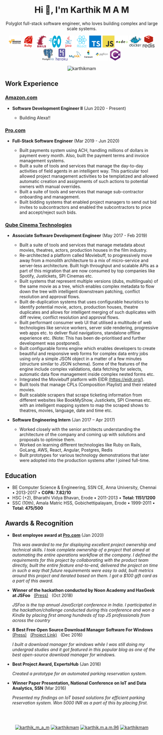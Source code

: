 <h1 align="center"> Hi 👋, I'm Karthik M A M </h1>

<p align="center">Polyglot full-stack software engineer, who loves building complex and large scale systems.</p>

<p align="center">
  <img src="/icons/skills/aws.svg" alt="aws" width="40" />
  <img src="/icons/skills/ruby.svg" alt="ruby" width="40" />
  <img src="/icons/skills/rails.svg" alt="rails" width="40" />
  <img src="/icons/skills/golang.svg" alt="golang" width="40" height="40" />
  <img src="/icons/skills/java.svg" alt="java" width="40" />
  <img src="/icons/skills/react.svg" alt="react" width="40" />
  <img src="/icons/skills/typescript.svg" alt="typescript" width="40" />
  <img src="/icons/skills/js.svg" alt="js" width="40" />
  <img src="/icons/skills/nodejs.svg" alt="nodejs" width="40" />
  <img src="/icons/skills/docker.svg" alt="docker" width="40" />
  <img src="/icons/skills/redis.svg" alt="redis" width="40" />
  <img src="/icons/skills/postgres.svg" alt="postgres" width="40" />
  <img src="/icons/skills/heroku.svg" alt="heroku" width="40" />
  <img src="/icons/skills/mysql.svg" alt="mysql" width="40" />
  <img src="/icons/skills/elastic.svg" alt="elastic" width="40" height="40" />
  <img src="/icons/skills/python.svg" alt="python" width="40" />
  <img src="/icons/skills/csharp.svg" alt="csharp" width="40" />
</p>

<p align="center"> <img src="https://komarev.com/ghpvc/?username=karthikmam" alt="karthikmam" /> </p>

<section>
  <h2> Work Experience </h2>
  <section>
    <h3> <a href="https://amazon.com">Amazon.com</a> </h3>
    <ul>
      <li>
        <p><b>Software Development Engineer II</b> (Jun 2020 - Present)</h4>
        <ul>
          <li> Building Alexa!! </li>
        </ul>
      </li>
  </section>

  <section>
    <h3> <a href="https://pro.com">Pro.com</a> </h3>
    <ul>
      <li>
        <p><b>Full-Stack Software Engineer</b> (Mar 2019 - Jun 2020)</p>
        <ul>
          <li>Built payments system using ACH, handling millions of dollars in payment every month. Also, built the payment terms and invoice management systems.</li>
          <li>Built a suite of tools and services that manage the day-to-day activities of field agents in an intelligent way. This particular tool allowed project management activities to be templatized and allowed automatic creation and assignments of such actions to potential owners with manual overrides.</li>
          <li>Built a suite of tools and services that manage sub-contractor onboarding and management.</li>
          <li>Built bidding systems that enabled project managers to send out bid invites to subcontractors and enabled the subcontractors to price and accept/reject such bids.</li>
        </ul>
      </li>
  </section>

  <section>
    <h3> <a href="https://www.qubecinema.com/">Qube Cinema Technologies</a> </h3>
    <ul>
      <li>
        <p><b>Associate Software Development Engineer</b> (May 2017 - Feb 2019)</p>
        <ul>
          <li>Built a suite of tools and services that manage metadata about movies, theatres, actors, production houses in the film industry.</li>
          <li>Re-architected a platform called Moviebuff, to progressively move away from a monolith architecture to a mix of micro-service and server-less architecture. Built high throughput and scalable APIs as a part of this migration that are now consumed by top companies like Spotify, Justickets, SPI Cinemas etc.</li>
          <li>Built systems that represent multiple versions (dubs, multilinguals) of the same movie as a tree, which enables complex metadata to flow down the tree with intelligent downstream patching, conflict resolution and approval flows.</li>
          <li>Built de-duplication systems that uses configurable heuristics to identify potential movie, actors, production houses, theatre duplicates and allows for intelligent merging of such duplicates with diff review, conflict resolution and approval flows.</li>
          <li>Built performant consumer web UI that utilised a multitude of web technologies like service workers, server side rendering, progressive web apps etc. to deliver fluid navigations, standalone offline experience etc. (Note: This has been de-prioritised and further development was postponed).</li>
          <li>Built configurable forms engine which enables developers to create beautiful and responsive web forms for complex data entry jobs using only a simple JSON object in a matter of a few minutes (structure similar to JSON schema). Some of the features of the engine include complex validations, data fetching for selects, automatic data flow management inside complex nested forms etc.</li>
          <li>Integrated the Moviebuff platform with EIDR <a href="https://eidr.org/">(https://eidr.org/)</a>.</li>
          <li>Built tools that manage CPLs (Composition Playlist) and their related movies.</li>
          <li>Built scalable scrapers that scrape ticketing information from different websites like BookMyShow, Justickets, SPI Cinemas etc. with an intelligent mapping system to map the scraped shows to theatres, movies, language, date and time etc.</li>
        </ul>
      </li>
      <li>
        <p><b>Software Engineering Intern</b> (Jan 2017 – Apr 2017)</p>
        <ul>
          <li>Worked closely with the senior architects understanding the architecture of the company and coming up with solutions and proposals to optimise them.</li>
          <li>Worked on learning different technologies like Ruby on Rails, GoLang, AWS, React, Angular, Postgres, Redis</li>
          <li>Built prototypes for various technology demonstrations that later were adopted into the production systems after I joined full-time.</li>
        </ul>
      </li>
    </ul>
  </section>
</section>

<section>
  <h2>Education</h2>
  <ul>
    <li>BE Computer Science & Engineering, SSN CE, Anna University, Chennai • 2013-2017 • <b>CGPA: 7.82/10</b></li>
    <li>HSC (+2), Bharathi Vidya Bhavan, Erode • 2011-2013 • <b>Total: 1151/1200</b></li>
    <li>SSC (10th), Amala Matric HSS, Gobichettipalayam, Erode • 1999-2011 • <b>Total: 475/500</b></li>
  </ul>
</section>

<section>
  <h2> Awards & Recognition </h2>
  <ul>
    <li>
      <p><b>Best employee award at <a href="https://pro.com">Pro.com</a></b> (Jan 2020)</p>
      <i>
        This was awarded to me for displaying excellent project ownership and technical skills.
        I took complete ownership of a project that aimed at automating the entire operations workflow at the company.
        I defined the requirements for this project by collaborating with the product team directly, built the entire feature end-to-end, delivered the project on time in such a way that future requirements were easy to add, built metrics around this project and iterated based on them.
        I got a $100 gift card as a part of this award.
      </i>
    </li>
    <li>
      <p>
        <b>Winner of the hackathon conducted by Noon Academy and HasGeek at JSFoo</b>
        &nbsp;
        <a href="https://www.linkedin.com/feed/update/urn:li:activity:6461916055148302336/">(Press)</a>
        &nbsp;
        (Oct 2018)
      </p>
      <i>JSFoo is the top annual JavaScript conference in India. I participated in the hackathon/challenge conducted during this conference and won a Kindle by placing first among hundreds of top JS professionals from across the country</i>
    </li>
    <li>
      <p>
        <b>8 Best Free Open Source Download Manager Software For Windows</b>
        &nbsp;
        <a href="https://listoffreeware.com/free-open-source-download-manager-software-windows/">(Press)</a>
        &nbsp;
        <a href="https://github.com/KarthikMAM/Download-Manager">(Project Link)</a></b>
        &nbsp;
        (Dec 2016)
      </p>
      <i>I built a download manager for windows while I was still doing my undergrad studies and it got featured in this popular blog as one of the best open-source download manager for windows.</i>
    <li>
      <p><b>Best Project Award, ExpertsHub</b> (Jan 2016)</p>
      <i>Created a prototype for an automated parking reservation system.</i>
    </li>
    <li>
      <p><b>Winner Paper Presentation, National Conference on IoT and Data Analytics, SSN</b> (Mar 2016)</p>
      <i>Presented my findings on IoT based solutions for efficient parking reservation system. Won 5000 INR as a part of this by placing first.</i>
    </li>
  </ul>
</section>

<br>
<br>

<section>
  <p align="center">
    <a href="https://twitter.com/karthik_m_a_m" target="blank"><img align="center" src="https://cdn.jsdelivr.net/npm/simple-icons@3.0.1/icons/twitter.svg" alt="karthik_m_a_m" height="20" width="20" /></a>
    <a href="https://linkedin.com/in/karthikmam" target="blank"><img align="center" src="https://cdn.jsdelivr.net/npm/simple-icons@3.0.1/icons/linkedin.svg" alt="karthikmam" height="20" width="20" /></a>
    <a href="https://fb.com/karthik.m.a.m.96" target="blank"><img align="center" src="https://cdn.jsdelivr.net/npm/simple-icons@3.0.1/icons/facebook.svg" alt="karthik.m.a.m.96" height="20" width="20" /></a>
    <a href="https://instagram.com/karthikmam" target="blank"><img align="center" src="https://cdn.jsdelivr.net/npm/simple-icons@3.0.1/icons/instagram.svg" alt="karthikmam" height="20" width="20" /></a>
  </p>
</section>

<br>
<br>
